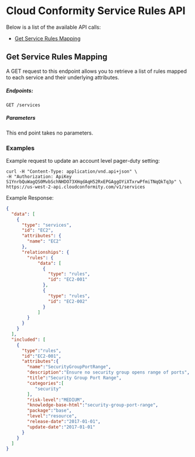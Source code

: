 # Cloud Conformity Service Rules API

Below is a list of the available API calls:

- [Get Service Rules Mapping](#get-service-rules-mapping)

## Get Service Rules Mapping
A GET request to this endpoint allows you to retrieve a list of rules mapped to each service and their underlying attributes.

##### Endpoints:

`GET /services`

##### Parameters
This end point takes no parameters.

### Examples
Example request to update an account level pager-duty setting:

```
curl -H "Content-Type: application/vnd.api+json" \
-H "Authorization: ApiKey S1YnrbQuWagQS0MvbSchNHDO73XHqdAqH52RxEPGAggOYiXTxrwPfmiTNqQkTq3p" \
https://us-west-2-api.cloudconformity.com/v1/services
```
Example Response:
```json
{
  "data": [
    {
      "type": "services",
      "id": "EC2",
      "attributes": {
        "name": "EC2"
      },
      "relationships": {
        "rules": {
            "data": [
              {
                "type": "rules",
                "id": "EC2-001"
              },
              {
                "type": "rules",
                "id": "EC2-002"
              }
            ]
        }
      }
    }
  ],    
  "included": [
    {
      "type":"rules",
      "id":"EC2-001",
      "attributes":{
        "name":"SecurityGroupPortRange",
        "description":"Ensure no security group opens range of ports",
        "title":"Security Group Port Range",
        "categories":[
           "security"
        ],
        "risk-level":"MEDIUM",
        "knowledge-base-html":"security-group-port-range",
        "package":"base",
        "level":"resource",
        "release-date":"2017-01-01",
        "update-date":"2017-01-01"
      }
    }
  ]
}
```
